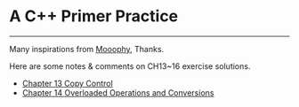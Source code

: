 # A C++ Primer Practice

___

Many inspirations from [Mooophy](https://github.com/Mooophy/Cpp-Primer/), Thanks.

Here are some notes & comments on CH13~16 exercise solutions.

- [Chapter 13 Copy Control](CH13)
- [Chapter 14 Overloaded Operations and Conversions](CH14)